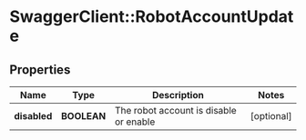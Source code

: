 # SwaggerClient::RobotAccountUpdate

## Properties
Name | Type | Description | Notes
------------ | ------------- | ------------- | -------------
**disabled** | **BOOLEAN** | The robot account is disable or enable | [optional] 


